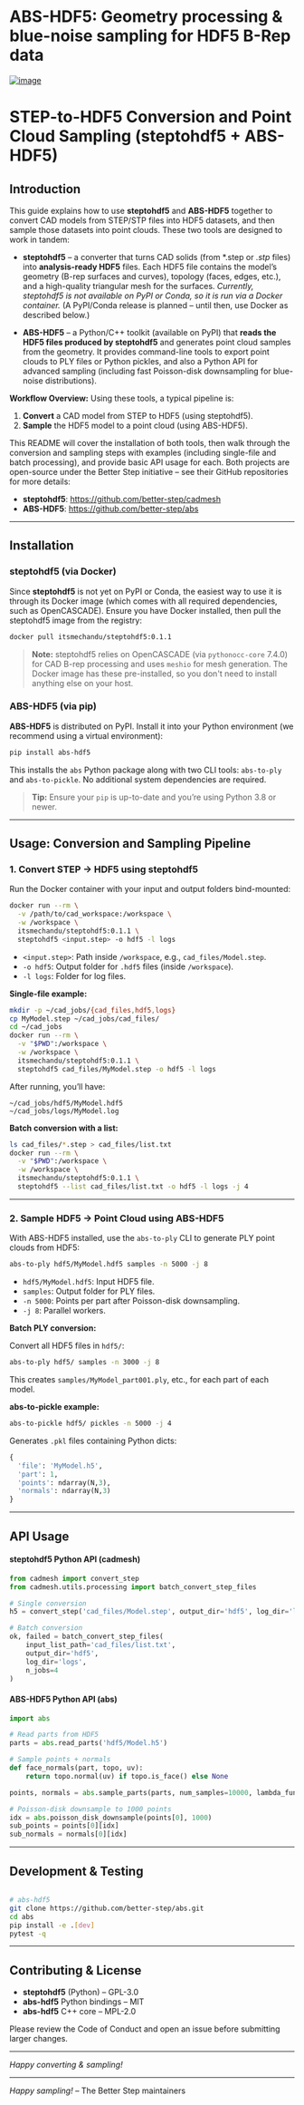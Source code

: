 

# ABS-HDF5: Geometry processing & blue-noise sampling for HDF5 B-Rep data
[![image](https://img.shields.io/pypi/v/abs-hdf5.svg)](https://pypi.python.org/pypi/abs-hdf5)

# STEP-to-HDF5 Conversion and Point Cloud Sampling (steptohdf5 + ABS-HDF5)

## Introduction

This guide explains how to use **steptohdf5** and **ABS-HDF5** together to convert CAD models from STEP/STP files into HDF5 datasets, and then sample those datasets into point clouds. These two tools are designed to work in tandem:

- **steptohdf5** – a converter that turns CAD solids (from *.step or *.stp* files) into **analysis-ready HDF5** files. Each HDF5 file contains the model’s geometry (B-rep surfaces and curves), topology (faces, edges, etc.), and a high-quality triangular mesh for the surfaces. *Currently, steptohdf5 is not available on PyPI or Conda, so it is run via a Docker container.* (A PyPI/Conda release is planned – until then, use Docker as described below.)

- **ABS-HDF5** – a Python/C++ toolkit (available on PyPI) that **reads the HDF5 files produced by steptohdf5** and generates point cloud samples from the geometry. It provides command-line tools to export point clouds to PLY files or Python pickles, and also a Python API for advanced sampling (including fast Poisson-disk downsampling for blue-noise distributions).

**Workflow Overview:** Using these tools, a typical pipeline is:
1. **Convert** a CAD model from STEP to HDF5 (using steptohdf5).  
2. **Sample** the HDF5 model to a point cloud (using ABS-HDF5).  

This README will cover the installation of both tools, then walk through the conversion and sampling steps with examples (including single-file and batch processing), and provide basic API usage for each. Both projects are open-source under the Better Step initiative – see their GitHub repositories for more details:
- **steptohdf5**: https://github.com/better-step/cadmesh  
- **ABS-HDF5**: https://github.com/better-step/abs  

---

## Installation

### steptohdf5 (via Docker)

Since **steptohdf5** is not yet on PyPI or Conda, the easiest way to use it is through its Docker image (which comes with all required dependencies, such as OpenCASCADE). Ensure you have Docker installed, then pull the steptohdf5 image from the registry:

```bash
docker pull itsmechandu/steptohdf5:0.1.1
```


> **Note:** steptohdf5 relies on OpenCASCADE (via `pythonocc-core` 7.4.0) for CAD B-rep processing and uses `meshio` for mesh generation. The Docker image has these pre-installed, so you don't need to install anything else on your host.

### ABS-HDF5 (via pip)

**ABS-HDF5** is distributed on PyPI. Install it into your Python environment (we recommend using a virtual environment):

```bash
pip install abs-hdf5
```

This installs the `abs` Python package along with two CLI tools: `abs-to-ply` and `abs-to-pickle`. No additional system dependencies are required.

> **Tip:** Ensure your `pip` is up-to-date and you’re using Python 3.8 or newer.

---

## Usage: Conversion and Sampling Pipeline

### 1. Convert STEP → HDF5 using steptohdf5

Run the Docker container with your input and output folders bind-mounted:

```bash
docker run --rm \
  -v /path/to/cad_workspace:/workspace \
  -w /workspace \
  itsmechandu/steptohdf5:0.1.1 \
  steptohdf5 <input.step> -o hdf5 -l logs
```

- `<input.step>`: Path inside `/workspace`, e.g., `cad_files/Model.step`.  
- `-o hdf5`: Output folder for `.hdf5` files (inside `/workspace`).  
- `-l logs`: Folder for log files.

**Single-file example:**

```bash
mkdir -p ~/cad_jobs/{cad_files,hdf5,logs}
cp MyModel.step ~/cad_jobs/cad_files/
cd ~/cad_jobs
docker run --rm \
  -v "$PWD":/workspace \
  -w /workspace \
  itsmechandu/steptohdf5:0.1.1 \
  steptohdf5 cad_files/MyModel.step -o hdf5 -l logs

```

After running, you’ll have:
```
~/cad_jobs/hdf5/MyModel.hdf5
~/cad_jobs/logs/MyModel.log
```

**Batch conversion with a list:**

```bash
ls cad_files/*.step > cad_files/list.txt
docker run --rm \
  -v "$PWD":/workspace \
  -w /workspace \
  itsmechandu/steptohdf5:0.1.1 \
  steptohdf5 --list cad_files/list.txt -o hdf5 -l logs -j 4

```

---

### 2. Sample HDF5 → Point Cloud using ABS-HDF5

With ABS-HDF5 installed, use the `abs-to-ply` CLI to generate PLY point clouds from HDF5:

```bash
abs-to-ply hdf5/MyModel.hdf5 samples -n 5000 -j 8
```

- `hdf5/MyModel.hdf5`: Input HDF5 file.  
- `samples`: Output folder for PLY files.  
- `-n 5000`: Points per part after Poisson-disk downsampling.  
- `-j 8`: Parallel workers.

**Batch PLY conversion:**

Convert all HDF5 files in `hdf5/`:

```bash
abs-to-ply hdf5/ samples -n 3000 -j 8
```

This creates `samples/MyModel_part001.ply`, etc., for each part of each model.

**abs-to-pickle example:**

```bash
abs-to-pickle hdf5/ pickles -n 5000 -j 4
```

Generates `.pkl` files containing Python dicts:
```python
{
  'file': 'MyModel.h5',
  'part': 1,
  'points': ndarray(N,3),
  'normals': ndarray(N,3)
}
```

---

## API Usage

#### steptohdf5 Python API (cadmesh)

```python
from cadmesh import convert_step
from cadmesh.utils.processing import batch_convert_step_files

# Single conversion
h5 = convert_step('cad_files/Model.step', output_dir='hdf5', log_dir='logs')

# Batch conversion
ok, failed = batch_convert_step_files(
    input_list_path='cad_files/list.txt',
    output_dir='hdf5',
    log_dir='logs',
    n_jobs=4
)
```

#### ABS-HDF5 Python API (abs)

```python
import abs

# Read parts from HDF5
parts = abs.read_parts('hdf5/Model.h5')

# Sample points + normals
def face_normals(part, topo, uv):
    return topo.normal(uv) if topo.is_face() else None

points, normals = abs.sample_parts(parts, num_samples=10000, lambda_func=face_normals)

# Poisson-disk downsample to 1000 points
idx = abs.poisson_disk_downsample(points[0], 1000)
sub_points = points[0][idx]
sub_normals = normals[0][idx]
```

---

## Development & Testing

```bash

# abs-hdf5
git clone https://github.com/better-step/abs.git
cd abs
pip install -e .[dev]
pytest -q
```

---

## Contributing & License

- **steptohdf5** (Python) – GPL-3.0  
- **abs-hdf5** Python bindings – MIT  
- **abs-hdf5** C++ core – MPL-2.0  

Please review the Code of Conduct and open an issue before submitting larger changes.

---

*Happy converting & sampling!*


---

*Happy sampling!*  – The Better Step maintainers
